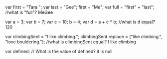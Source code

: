 var first = "Tara ";
var last = "Gee";
first = "Me";
var full = "first" + "last";
//what is "full"? MeGee


var a = 3;
var b = 7;
var c = 10;
b = 4;
var d = a + c * b;
//what is d equal?  120


var climbingSent = "I like climbing.";
climbingSent.replace = ("like climbing.", "love bouldering.");
//what is climbingSent equal? I like climbing


var defined;
// What is the value of defined?  it is null
